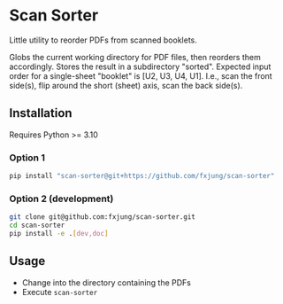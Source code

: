 # Scan Sorter

Little utility to reorder PDFs from scanned booklets.

Globs the current working directory for PDF files, then reorders them accordingly. Stores the result in a subdirectory "sorted".
Expected input order for a single-sheet "booklet" is [U2, U3, U4, U1]. I.e., scan the
front side(s), flip around the short (sheet) axis, scan the back side(s).


## Installation

Requires Python >= 3.10

### Option 1

```bash
pip install "scan-sorter@git+https://github.com/fxjung/scan-sorter"
```

### Option 2 (development)

```bash
git clone git@github.com:fxjung/scan-sorter.git
cd scan-sorter
pip install -e .[dev,doc]
```

## Usage

- Change into the directory containing the PDFs
- Execute `scan-sorter`

